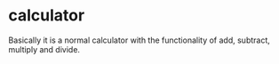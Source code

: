 # calculator
Basically it is a normal calculator with the functionality of add, subtract, multiply and divide.
